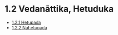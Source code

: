 

# 1.2 Vedanāttika, Hetuduka

* [1.2.1 Hetupada](1.2/1.2.1.md)
* [1.2.2 Nahetupada](1.2/1.2.2.md)




